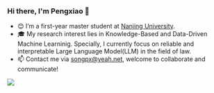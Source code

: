 ### Hi there, I'm Pengxiao 👋

- 😊 I’m a first-year master student at [Nanjing University](https://www.nju.edu.cn/).
- 🎓 My research interest lies in Knowledge-Based and Data-Driven Machine Learninig. Specially, I currently focus on reliable and interpretable Large Language Model(LLM) in the field of law.
- 📫 Contact me via songpx@yeah.net, welcome to collaborate and communicate!
<a href="">
  <img align="left" src="https://github-readme-stats.vercel.app/api?username=pengxiao-song&count_private=true&show_icons=true" />
</a>  


<!--
**lihaitao18375278/lihaitao18375278** is a ✨ _special_ ✨ repository because its `README.md` (this file) appears on your GitHub profile.

Here are some ideas to get you started:

- 🔭 I’m currently working on ...
- 🌱 I’m currently learning ...
- 👯 I’m looking to collaborate on ...
- 🤔 I’m looking for help with ...
- 💬 Ask me about ...
- 📫 How to reach me: ...
- 😄 Pronouns: ...
- ⚡ Fun fact: ...
-->
